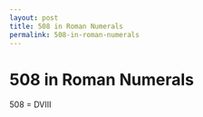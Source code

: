 ```yaml
---
layout: post
title: 508 in Roman Numerals
permalink: 508-in-roman-numerals
---
```


# 508 in Roman Numerals

508 = DVIII
